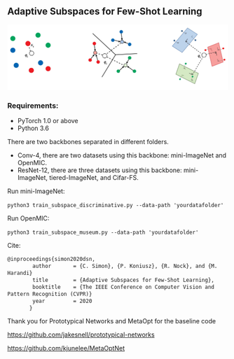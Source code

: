 
## Adaptive Subspaces for Few-Shot Learning

![img](https://raw.githubusercontent.com/chrysts/chrysts.github.io/master/images/psn.jpg) 

### Requirements:
- PyTorch 1.0 or above
- Python 3.6

There are two backbones separated in different folders. 
- Conv-4, there are two datasets using this backbone: mini-ImageNet and OpenMIC. 
- ResNet-12, there are three datasets using this backbone: mini-ImageNet, tiered-ImageNet, and Cifar-FS.

Run mini-ImageNet:

``` python3 train_subspace_discriminative.py --data-path 'yourdatafolder' ```

Run OpenMIC:

```python3 train_subspace_museum.py --data-path 'yourdatafolder'  ```




Cite:

```
@inproceedings{simon2020dsn,
        author       = {C. Simon}, {P. Koniusz}, {R. Nock}, and {M. Harandi}
        title        = {Adaptive Subspaces for Few-Shot Learning},
        booktitle    = {The IEEE Conference on Computer Vision and Pattern Recognition (CVPR)}
        year         = 2020
       }
```      





Thank you for Prototypical Networks and MetaOpt for the baseline code 

https://github.com/jakesnell/prototypical-networks

https://github.com/kjunelee/MetaOptNet




 

